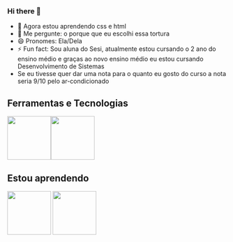 ### Hi there 👋

<!--
**loisagaymeplays/loisagaymeplays** is a ✨ _special_ ✨ repository because its `README.md` (this file) appears on your GitHub profile.

Here are some ideas to get you started:


-->
- 🌱 Agora estou aprendendo css e html
- 💬 Me pergunte: o porque que eu escolhi essa tortura
- 😄 Pronomes: Ela/Dela
- ⚡ Fun fact: Sou aluna do Sesi, atualmente estou cursando o 2 ano do ensino médio e graças ao novo ensino médio eu estou cursando Desenvolvimento de Sistemas
- Se eu tivesse quer dar uma nota para o quanto eu gosto do curso a nota seria 9/10 pelo ar-condicionado

## Ferramentas e Tecnologias
  
    
<img src="https://cdn.jsdelivr.net/gh/devicons/devicon/icons/github/github-original-wordmark.svg" width="100" height="100"/><img src="https://cdn.jsdelivr.net/gh/devicons/devicon/icons/vscode/vscode-original-wordmark.svg"  width="100" height="100" />

## Estou aprendendo 

<img src="https://cdn.jsdelivr.net/gh/devicons/devicon/icons/html5/html5-original-wordmark.svg" width="100" height="100"/> <img src="https://cdn.jsdelivr.net/gh/devicons/devicon/icons/css3/css3-original-wordmark.svg" width="100" height="100"/>

